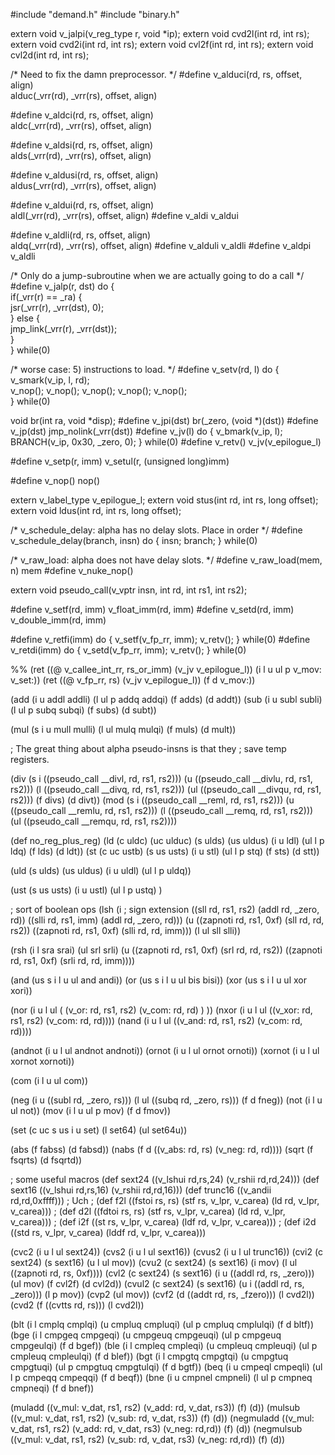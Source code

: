 #include "demand.h"
#include "binary.h"

extern void v_jalpi(v_reg_type r, void *ip);
extern void cvd2l(int rd, int rs);
extern void cvd2i(int rd, int rs);
extern void cvl2f(int rd, int rs);
extern void cvl2d(int rd, int rs);

/* Need to fix the damn preprocessor. */
#define v_alduci(rd, rs, offset, align)	\
	alduc(_vrr(rd), _vrr(rs), offset, align)

#define v_aldci(rd, rs, offset, align)	\
	aldc(_vrr(rd), _vrr(rs), offset, align)

#define v_aldsi(rd, rs, offset, align)	\
	alds(_vrr(rd), _vrr(rs), offset, align)

#define v_aldusi(rd, rs, offset, align)	\
	aldus(_vrr(rd), _vrr(rs), offset, align)

#define v_aldui(rd, rs, offset, align)	\
	aldl(_vrr(rd), _vrr(rs), offset, align)
#define v_aldi	v_aldui

#define v_aldli(rd, rs, offset, align)	\
	aldq(_vrr(rd), _vrr(rs), offset, align)
#define v_alduli	v_aldli
#define v_aldpi	v_aldli

/* Only do a jump-subroutine when we are actually going to do a call */
#define v_jalp(r, dst) do {				\
	if(_vrr(r) == _ra) {				\
	     jsr(_vrr(r), _vrr(dst), 0);		\
	} else {					\
		jmp_link(_vrr(r), _vrr(dst)); 		\
	}						\
} while(0)

/* worse case: 5) instructions to load. */
#define v_setv(rd, l) do { \
	v_smark(v_ip, l, rd); \
	v_nop(); v_nop(); v_nop(); v_nop(); v_nop();\
} while(0)


void br(int ra, void *disp);
#define v_jpi(dst)       br(_zero, (void *)(dst))
#define v_jp(dst)        jmp_nolink(_vrr(dst))
#define v_jv(l)		do { v_bmark(v_ip, l); BRANCH(v_ip, 0x30, _zero, 0); } while(0)
#define v_retv() 	v_jv(v_epilogue_l)

#define v_setp(r, imm)	v_setul(r, (unsigned long)imm)

#define v_nop() nop()

extern v_label_type v_epilogue_l;
extern void stus(int rd, int rs, long offset);
extern void ldus(int rd, int rs, long offset);

/* v_schedule_delay: alpha has no delay slots.  Place in order */
#define v_schedule_delay(branch, insn) do {  insn; branch; } while(0)

/* v_raw_load: alpha does not have delay slots. */
#define v_raw_load(mem, n) mem
#define v_nuke_nop()

extern void pseudo_call(v_vptr insn, int rd, int rs1, int rs2);

#define v_setf(rd, imm) v_float_imm(rd, imm)
#define v_setd(rd, imm) v_double_imm(rd, imm)

#define v_retfi(imm) do { v_setf(v_fp_rr, imm); v_retv(); } while(0)
#define v_retdi(imm) do { v_setd(v_fp_rr, imm); v_retv(); } while(0)

%%
(ret ((@ v_callee_int_rr, rs_or_imm) (v_jv v_epilogue_l)) (i l u ul p  v_mov: v_set:))
(ret ((@ v_fp_rr, rs) (v_jv v_epilogue_l)) (f d v_mov:))

(add (i u addl addli) (l ul p addq addqi) (f adds) (d addt))
(sub (i u subl subli) (l ul p subq subqi) (f subs) (d subt))

(mul (s i u mull mulli) (l ul mulq mulqi) (f muls) (d mult))

; The great thing about alpha pseudo-insns is that they 
; save temp registers.

(div (s i ((pseudo_call __divl, rd, rs1, rs2)))
	(u ((pseudo_call __divlu, rd, rs1, rs2)))
	(l ((pseudo_call __divq, rd, rs1, rs2)))
	(ul ((pseudo_call __divqu, rd, rs1, rs2)))
	(f divs) (d divt))
(mod (s i ((pseudo_call __reml, rd, rs1, rs2)))
	(u ((pseudo_call __remlu, rd, rs1, rs2)))
	(l ((pseudo_call __remq, rd, rs1, rs2)))
	(ul ((pseudo_call __remqu, rd, rs1, rs2))))

(def no_reg_plus_reg)
(ld (c uldc) (uc ulduc) (s ulds) (us uldus) 
	(i u ldl)
	(ul l p ldq)
	(f lds) (d ldt))
(st (c uc ustb) (s us usts)
	(i u stl)
	(ul l p stq) 
	(f sts) (d stt))

(uld (s ulds) (us uldus) 
	(i u uldl)
	(ul l p uldq))

(ust (s us usts)
	(i u ustl)
	(ul l p ustq) )

; sort of boolean ops
(lsh
        (i
		; sign extension
                ((sll rd, rs1, rs2) (addl rd, _zero, rd))
                ((slli rd, rs1, imm) (addl rd, _zero, rd)))
        (u
                ((zapnoti rd, rs1, 0xf) (sll rd, rd, rs2))
                ((zapnoti rd, rs1, 0xf) (slli rd, rd, imm)))
        (l ul sll slli))

(rsh (i l sra srai) (ul srl srli)
	(u 
		((zapnoti rd, rs1, 0xf) (srl rd, rd, rs2))
		((zapnoti rd, rs1, 0xf) (srli rd, rd, imm))))

(and (us s i l u ul and andi))
(or (us s i l u ul bis bisi))
(xor (us s i l u ul xor xori))

(nor (i u l ul ( (v_or: rd, rs1, rs2) (v_com: rd, rd) ) ))
(nxor (i u l ul ((v_xor: rd, rs1, rs2) (v_com: rd, rd))))
(nand (i u l ul ((v_and: rd, rs1, rs2) (v_com: rd, rd))))

(andnot (i u l ul andnot andnoti))
(ornot (i u l ul ornot ornoti))
(xornot (i u l ul xornot xornoti))

(com (i l u ul com))

(neg 
	(i u ((subl rd, _zero, rs))) 
	(l ul ((subq rd, _zero, rs)))
  	(f d fneg))
(not (i l u ul not))
(mov (i l u ul p mov) (f d fmov))

(set (c uc s us i u set) (l set64) (ul set64u))

(abs (f fabss) (d fabsd))
(nabs (f d ((v_abs: rd, rs) (v_neg: rd, rd))))
(sqrt (f fsqrts) (d fsqrtd))

; some useful macros
(def sext24 ((v_lshui rd,rs,24) (v_rshii rd,rd,24)))
(def sext16 ((v_lshui rd,rs,16) (v_rshii rd,rd,16)))
(def trunc16 ((v_andii rd,rd,0xffff)))
; Uch
; (def f2l ((fstoi rs, rs) (stf rs, v_lpr, v_carea) (ld rd, v_lpr, v_carea)))
; (def d2l ((fdtoi rs, rs) (stf rs, v_lpr, v_carea) (ld rd, v_lpr, v_carea)))
; (def i2f ((st rs, v_lpr, v_carea) (ldf rd, v_lpr, v_carea)))
; (def i2d ((std rs, v_lpr, v_carea) (lddf rd, v_lpr, v_carea)))

(cvc2 (i u l ul sext24))
(cvs2 (i u l ul sext16))
(cvus2 (i u l ul trunc16))
(cvi2 (c sext24) (s sext16) (u l ul mov))
(cvu2 (c sext24) (s sext16) (i mov) (l ul ((zapnoti rd, rs, 0xf))))
(cvl2 (c sext24) (s sext16) (i u ((addl rd, rs, _zero))) (ul mov) (f cvl2f) (d cvl2d))
(cvul2 (c sext24) (s sext16) (u i ((addl rd, rs, _zero))) (l p mov))
(cvp2 (ul mov))	
(cvf2 (d ((addt rd, rs, _fzero))) (l cvd2l))
(cvd2 (f ((cvtts rd, rs))) (l cvd2l))

(blt (i l cmplq cmplqi) (u cmpluq cmpluqi) (ul p cmpluq cmplulqi) (f d bltf))
(bge (i l cmpgeq cmpgeqi) (u cmpgeuq cmpgeuqi) (ul p cmpgeuq cmpgeulqi) (f d bgef))
(ble (i l cmpleq cmpleqi) (u cmpleuq cmpleuqi) (ul p cmpleuq cmpleulqi) (f d blef))
(bgt (i l cmpgtq cmpgtqi) (u cmpgtuq cmpgtuqi) (ul p cmpgtuq cmpgtulqi) (f d bgtf))
(beq (i u cmpeql cmpeqli) (ul l p cmpeqq cmpeqqi) (f d beqf))
(bne (i u cmpnel cmpneli) (l ul p cmpneq cmpneqi) (f d bnef))

(muladd ((v_mul: v_dat, rs1, rs2) (v_add: rd, v_dat, rs3)) (f) (d))
(mulsub ((v_mul: v_dat, rs1, rs2) (v_sub: rd, v_dat, rs3)) (f) (d))
(negmuladd ((v_mul: v_dat, rs1, rs2) (v_add: rd, v_dat, rs3) (v_neg: rd,rd)) (f) (d))
(negmulsub ((v_mul: v_dat, rs1, rs2) (v_sub: rd, v_dat, rs3) (v_neg: rd,rd)) (f) (d))
